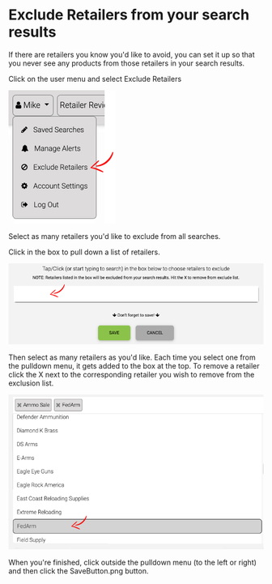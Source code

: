 <!-- TITLE: Exclude Retailers -->
<!-- SUBTITLE: How to exclude retailers from your search results at AmmoSeek.com -->

# Exclude Retailers from your search results
If there are retailers you know you'd like to avoid, you can set it up so that you never see any products from those retailers in your search results.

Click on the user menu and select Exclude Retailers

![Excluderetailersoption](/uploads/excluderetailersoption.png "Excluderetailersoption")

Select as many retailers you'd like to exclude from all searches.

Click in the box to pull down a list of retailers.

![Excluderetailers 1](/uploads/excluderetailers-1.png "Excluderetailers 1")

Then select as many retailers as you'd like. Each time you select one from the pulldown menu, it gets added to the box at the top. To remove a retailer click the X next to the corresponding retailer you wish to remove from the exclusion list.

![Exclude Retailers 2 5](/uploads/exclude-retailers-2-5.png "Exclude Retailers 2 5")

When you're finished, click outside the pulldown menu (to the left or right) and then click the SaveButton.png button.